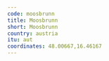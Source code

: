 ```yaml
---
code: moosbrunn
title: Moosbrunn
short: Moosbrunn
country: austria
itu: aut
coordinates: 48.00667,16.46167
---
```

